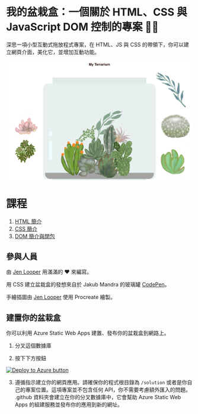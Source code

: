 # 我的盆栽盒：一個關於 HTML、CSS 與 JavaScript DOM 控制的專案 🌵🌱

深思一項小型互動式拖放程式專案，在 HTML、JS 與 CSS 的帶領下，你可以建立網頁介面，美化它，並增加互動功能。

![我的盆栽盒](../images/screenshot_gray.png)

# 課程

1. [HTML 簡介](../1-intro-to-html/translations/README.zh-tw.md)
2. [CSS 簡介](../2-intro-to-css/translations/README.zh-tw.md)
3. [DOM 簡介與閉包](../translations/3-intro-to-DOM-and-closures/README.zh-tw.md)

## 參與人員

由 [Jen Looper](https://www.twitter.com/jenlooper) 用滿滿的 ♥️ 來編寫。

用 CSS 建立盆栽盒的發想來自於 Jakub Mandra 的玻璃罐 [CodePen](https://codepen.io/Rotarepmi/pen/rjpNZY)。

手繪插圖由 [Jen Looper](http://jenlooper.com) 使用 Procreate 繪製。

## 建置你的盆栽盒

你可以利用 Azure Static Web Apps 建置、發布你的盆栽盒到網路上。

1. 分叉這個數據庫

2. 按下下方按鈕

[![Deploy to Azure button](https://aka.ms/deploytoazurebutton)](https://portal.azure.com/?feature.customportal=false&WT.mc_id=academic-13441-cxa#create/Microsoft.StaticApp)

3. 遵循指示建立你的網頁應用。請確保你的程式根目錄為 `/solution` 或者是你自己的專案位置。這項專案並不包含任何 API，你不需要考慮額外匯入的問題。 .github 資料夾會建立在你的分叉數據庫中，它會幫助 Azure Static Web Apps 的組建服務並發布你的應用到新的網址。



